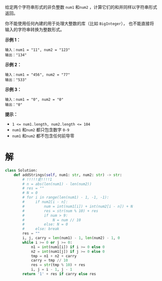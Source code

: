 给定两个字符串形式的非负整数 `num1` 和`num2` ，计算它们的和并同样以字符串形式返回。

你不能使用任何內建的用于处理大整数的库（比如 `BigInteger`）， 也不能直接将输入的字符串转换为整数形式。

 

**示例 1：**

```
输入：num1 = "11", num2 = "123"
输出："134"
```

**示例 2：**

```
输入：num1 = "456", num2 = "77"
输出："533"
```

**示例 3：**

```
输入：num1 = "0", num2 = "0"
输出："0"
```

 

 

**提示：**

- `1 <= num1.length, num2.length <= 104`
- `num1` 和`num2` 都只包含数字 `0-9`
- `num1` 和`num2` 都不包含任何前导零

# 解

```python
class Solution:
    def addStrings(self, num1: str, num2: str) -> str:
        # !!!!!史!!!!1
        # n = abs(len(num1) - len(num2))
        # res = ""
        # N = 0
        # for i in range(len(num1) - 1, -1, -1):
        #     if num2[i - n]:
        #         num = int(num1[i]) + int(num2[i - n]) + N
        #         res = str(num % 10) + res
        #         if num > 9:
        #             N = num // 10
        #         else: N = 0
        #     else: break
        res = ""
        i, j, carry = len(num1) - 1, len(num2) - 1, 0
        while i >= 0 or j >= 0:
            n1 = int(num1[i]) if i >= 0 else 0
            n2 = int(num1[j]) if j >= 0 else 0
            tmp = n1 + n2 + carry
            carry = tmp // 10
            res = str(tmp % 10) + res
            i, j = i - 1, j - 1
        return '1' + res if carry else res

```

